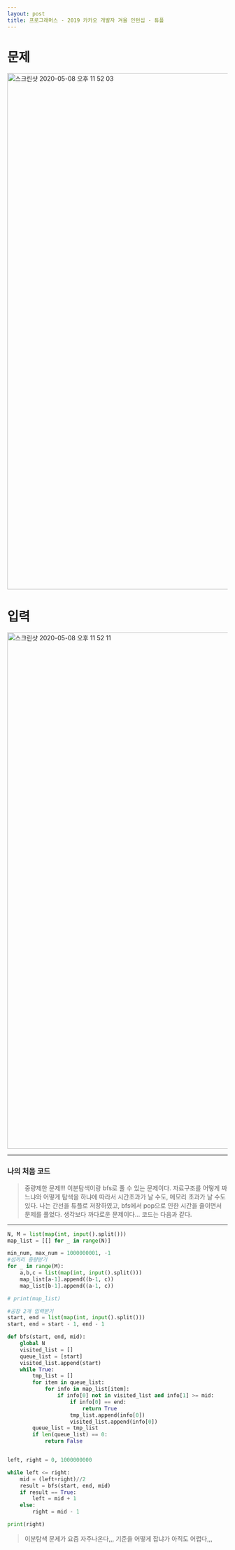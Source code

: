 ```yaml
---
layout: post
title: 프로그래머스 - 2019 카카오 개발자 겨울 인턴십 - 튜플
---
```



# 문제
<img width="1178" alt="스크린샷 2020-05-08 오후 11 52 03" src="https://user-images.githubusercontent.com/37113547/81418008-00e76a80-9187-11ea-8757-43bc6f6f36b1.png">

# 입력
<img width="1178" alt="스크린샷 2020-05-08 오후 11 52 11" src="https://user-images.githubusercontent.com/37113547/81418010-02189780-9187-11ea-9526-bdd94fee5e77.png">



-----
### 나의 처음 코드
> 중량제한 문제!!! 이분탐색이랑 bfs로 풀 수 있는 문제이다. 자료구조를 어떻게 짜느냐와 어떻게 탐색을 하냐에 따라서 시간초과가 날 수도, 메모리 초과가 날 수도 있다. 나는 간선을 튜플로 저장하였고, bfs에서 pop으로 인한 시간을 줄이면서 문제를 풀었다. 생각보다 까다로운 문제이다... 코드는 다음과 같다.
-----

~~~python
N, M = list(map(int, input().split()))
map_list = [[] for _ in range(N)]

min_num, max_num = 1000000001, -1
#섬끼리 중량받기
for _ in range(M):
    a,b,c = list(map(int, input().split()))
    map_list[a-1].append((b-1, c))
    map_list[b-1].append((a-1, c))

# print(map_list) 

#공장 2개 입력받기
start, end = list(map(int, input().split()))
start, end = start - 1, end - 1

def bfs(start, end, mid):
    global N
    visited_list = []
    queue_list = [start]
    visited_list.append(start)
    while True:
        tmp_list = []
        for item in queue_list:
            for info in map_list[item]:
                if info[0] not in visited_list and info[1] >= mid:
                    if info[0] == end:
                        return True
                    tmp_list.append(info[0])
                    visited_list.append(info[0])
        queue_list = tmp_list
        if len(queue_list) == 0:
            return False


left, right = 0, 1000000000

while left <= right:
    mid = (left+right)//2
    result = bfs(start, end, mid)
    if result == True:
        left = mid + 1
    else:
        right = mid - 1

print(right)


~~~

> 이분탐색 문제가 요즘 자주나온다,,, 기준을 어떻게 잡냐가 아직도 어렵다,,,


